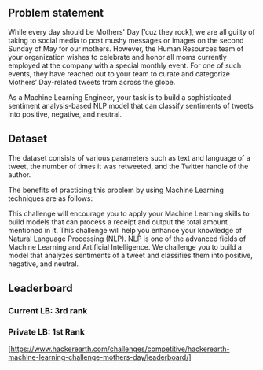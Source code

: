 ## Problem statement

While every day should be Mothers' Day [’cuz they rock], we are all guilty of taking to social media to post mushy messages or images on the second Sunday of May for our mothers. However, the Human Resources team of your organization wishes to celebrate and honor all moms currently employed at the company with a special monthly event. For one of such events, they have reached out to your team to curate and categorize Mothers’ Day-related tweets from across the globe.

As a Machine Learning Engineer, your task is to build a sophisticated sentiment analysis-based NLP model that can classify sentiments of tweets into positive, negative, and neutral.

## Dataset

The dataset consists of various parameters such as text and language of a tweet, the number of times it was retweeted, and the Twitter handle of the author.

The benefits of practicing this problem by using Machine Learning techniques are as follows:

This challenge will encourage you to apply your Machine Learning skills to build models that can process a receipt and output the total amount mentioned in it.
This challenge will help you enhance your knowledge of Natural Language Processing (NLP). NLP is one of the advanced fields of Machine Learning and Artificial Intelligence.
We challenge you to build a model that analyzes sentiments of a tweet and classifies them into positive, negative, and neutral.

## Leaderboard
### Current LB: 3rd rank
### Private LB: 1st Rank
[https://www.hackerearth.com/challenges/competitive/hackerearth-machine-learning-challenge-mothers-day/leaderboard/]
